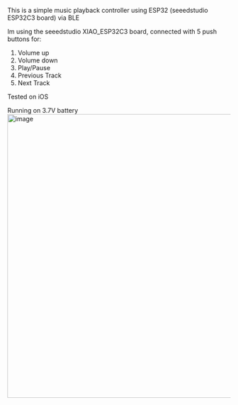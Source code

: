 This is a simple music playback controller using ESP32 (seeedstudio ESP32C3 board) via BLE

Im using the seeedstudio XIAO_ESP32C3 board, connected with 5 push buttons for:
1. Volume up
2. Volume down
3. Play/Pause
4. Previous Track
5. Next Track

Tested on iOS

Running on 3.7V battery
<img width="640" alt="image" src="https://github.com/user-attachments/assets/aac96c5f-5ce6-46c6-8ffc-5cb169384a93">
